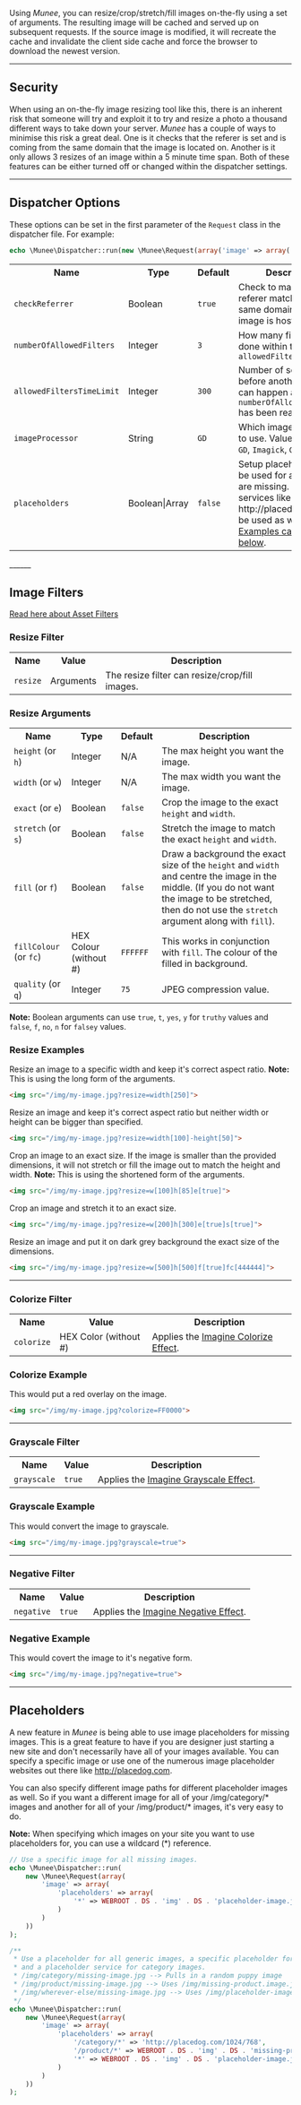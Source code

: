 Using *Munee*, you can resize/crop/stretch/fill images on-the-fly using a set of arguments.  The resulting image will be cached and served up on subsequent requests.  If the source image is modified, it will recreate the cache and invalidate the client side cache and force the browser to download the newest version.
_______

## Security

When using an on-the-fly image resizing tool like this, there is an inherent risk that someone will try and exploit it to try and resize a photo a thousand different ways to take down your server.
*Munee* has a couple of ways to minimise this risk a great deal.  One is it checks that the referer is set and is coming from the same domain that the image is located on.  Another is it only allows 3 resizes of an image within a 5 minute time span. Both of these features can be either turned off or changed within the dispatcher settings.
_______

## Dispatcher Options

These options can be set in the first parameter of the `Request` class in the dispatcher file. For example:

```php
echo \Munee\Dispatcher::run(new \Munee\Request(array('image' => array('checkReferrer' => false))));
```

<table>
  <tr>
    <th>Name</th><th>Type</th><th>Default</th><th>Description</th>
  </tr>
  <tr>
    <td><code>checkReferrer</code></td>
    <td>Boolean</td>
    <td><code>true</code></td>
    <td>Check to make sure the referer matches the same domain where the image is hosted</td>
  </tr>
  <tr>
    <td><code>numberOfAllowedFilters</code></td>
    <td>Integer</td>
    <td><code>3</code></td>
    <td>How many filters can be done within the <code>allowedFiltersTimeLimit</code></td>
  </tr>
  <tr>
    <td><code>allowedFiltersTimeLimit</code></td>
    <td>Integer</td>
    <td><code>300</code></td>
    <td>Number of seconds before another resize can happen after the <code>numberOfAllowedFilters</code> has been reached</td>
  </tr>
  <tr>
    <td><code>imageProcessor</code></td>
    <td>String</td>
    <td><code>GD</code></td>
    <td>Which image processor to use. Values can be: <code>GD</code>, <code>Imagick</code>, <code>Gmagick</code></td>
  </tr>
  <tr>
    <td><code>placeholders</code></td>
    <td>Boolean|Array</td>
    <td><code>false</code></td>
    <td>Setup placeholders to be used for any images are missing. Placeholder services like http://placedog.com can be used as well. <a href="#placeholders">Examples can be found below</a>.</td>
  </tr>
</table>
______

## Image Filters
[Read here about Asset Filters](/Introducing_Munee#using-asset-filters)

### Resize Filter
<table>
  <tr>
    <th>Name</th><th>Value</th><th>Description</th>
  </tr>
  <tr>
    <td><code>resize</code></td>
    <td>Arguments</td>
    <td>The resize filter can resize/crop/fill images.</td>
  </tr>
</table>

### Resize Arguments
<table>
  <tr>
    <th>Name</th><th>Type</th><th>Default</th><th>Description</th>
  </tr>
  <tr>
    <td><code>height</code> (or <code>h</code>)</td>
    <td>Integer</td>
    <td>N/A</td>
    <td>The max height you want the image.</td>
  </tr>
  <tr>
    <td><code>width</code> (or <code>w</code>)</td>
    <td>Integer</td>
    <td>N/A</td>
    <td>The max width you want the image.</td>
  </tr>
  <tr>
    <td><code>exact</code> (or <code>e</code>)</td>
    <td>Boolean</td>
    <td><code>false</code></td>
    <td>Crop the image to the exact <code>height</code> and <code>width</code>.</td>
  </tr>
  <tr>
    <td><code>stretch</code> (or <code>s</code>)</td>
    <td>Boolean</td>
    <td><code>false</code></td>
    <td>Stretch the image to match the exact <code>height</code> and <code>width</code>.</td>
  </tr>
  <tr>
    <td><code>fill</code> (or <code>f</code>)</td>
    <td>Boolean</td>
    <td><code>false</code></td>
    <td>Draw a background the exact size of the <code>height</code> and <code>width</code> and centre the image in the middle. (If you do not want the image to be stretched, then do not use the <code>stretch</code> argument along with <code>fill</code>).</td>
  </tr>
  <tr>
    <td><code>fillColour</code> (or <code>fc</code>)</td>
    <td>HEX Colour (without #)</td>
    <td><code>FFFFFF</code></td>
    <td>This works in conjunction with <code>fill</code>. The colour of the filled in background.</td>
  </tr>
  <tr>
    <td><code>quality</code> (or <code>q</code>)</td>
    <td>Integer</td>
    <td><code>75</code></td>
    <td>JPEG compression value.</td>
  </tr>
</table>

**Note:** Boolean arguments can use `true`, `t`, `yes`, `y` for `truthy` values and `false`, `f`, `no`, `n` for `falsey` values.


### Resize Examples

Resize an image to a specific width and keep it's correct aspect ratio. **Note:** This is using the long form of the arguments.

```html
<img src="/img/my-image.jpg?resize=width[250]">
```

Resize an image and keep it's correct aspect ratio but neither width or height can be bigger than specified.

```html
<img src="/img/my-image.jpg?resize=width[100]-height[50]">
```

Crop an image to an exact size.  If the image is smaller than the provided dimensions, it will not stretch or fill the image out to match the height and width. **Note:** This is using the shortened form of the arguments.

```html
<img src="/img/my-image.jpg?resize=w[100]h[85]e[true]">
```

Crop an image and stretch it to an exact size.

```html
<img src="/img/my-image.jpg?resize=w[200]h[300]e[true]s[true]">
```

Resize an image and put it on dark grey background the exact size of the dimensions.

```html
<img src="/img/my-image.jpg?resize=w[500]h[500]f[true]fc[444444]">
```
______

### Colorize Filter
<table>
  <tr>
    <th>Name</th><th>Value</th><th>Description</th>
  </tr>
  <tr>
    <td><code>colorize</code></td>
    <td>HEX Color (without #)</td>
    <td>Applies the <a href="http://imagine.readthedocs.org/en/latest/usage/effects.html#colorize" target="_blank">Imagine Colorize Effect</a>.</td>
  </tr>
</table>

### Colorize Example

This would put a red overlay on the image.
```html
<img src="/img/my-image.jpg?colorize=FF0000">
```
______

### Grayscale Filter
<table>
  <tr>
    <th>Name</th><th>Value</th><th>Description</th>
  </tr>
  <tr>
    <td><code>grayscale</code></td>
    <td><code>true</code></td>
    <td>Applies the <a href="http://imagine.readthedocs.org/en/latest/usage/effects.html#grayscale" target="_blank">Imagine Grayscale Effect</a>.</td>
  </tr>
</table>

### Grayscale Example

This would convert the image to grayscale.
```html
<img src="/img/my-image.jpg?grayscale=true">
```
______

### Negative Filter
<table>
  <tr>
    <th>Name</th><th>Value</th><th>Description</th>
  </tr>
  <tr>
    <td><code>negative</code></td>
    <td><code>true</code></td>
    <td>Applies the <a href="http://imagine.readthedocs.org/en/latest/usage/effects.html#negative" target="_blank">Imagine Negative Effect</a>.</td>
  </tr>
</table>

### Negative Example

This would covert the image to it's negative form.
```html
<img src="/img/my-image.jpg?negative=true">
```
________

<h2 id="placeholders">Placeholders</h2>

A new feature in *Munee* is being able to use image placeholders for missing images. This is a great feature to have if you are designer just starting a new site and don't necessarily have all of your images available.  You can specify a specific image or use one of the numerous image placeholder websites out there like http://placedog.com.

You can also specify different image paths for different placeholder images as well. So if you want a different image for all of your /img/category/* images and another for all of your /img/product/* images, it's very easy to do.

**Note:** When specifying which images on your site you want to use placeholders for, you can use a wildcard (*) reference.

```php
// Use a specific image for all missing images.
echo \Munee\Dispatcher::run(
    new \Munee\Request(array(
        'image' => array(
            'placeholders' => array(
                '*' => WEBROOT . DS . 'img' . DS . 'placeholder-image.jpg'
            )
        )
    ))
);
```

```php
/**
 * Use a placeholder for all generic images, a specific placeholder for product images,
 * and a placeholder service for category images.
 * /img/category/missing-image.jpg --> Pulls in a random puppy image
 * /img/product/missing-image.jpg --> Uses /img/missing-product.image.jpg
 * /img/wherever-else/missing-image.jpg --> Uses /img/placeholder-image.jpg
 */
echo \Munee\Dispatcher::run(
    new \Munee\Request(array(
        'image' => array(
            'placeholders' => array(
                '/category/*' => 'http://placedog.com/1024/768',
                '/product/*' => WEBROOT . DS . 'img' . DS . 'missing-product-image.jpg',
                '*' => WEBROOT . DS . 'img' . DS . 'placeholder-image.jpg'
            )
        )
    ))
);
```